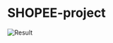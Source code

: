 # SHOPEE-project







![Result](https://github.com/Rex-Chiang/SHOPEE-project/tree/master/ShopeeProject/Result/Result.gif)
